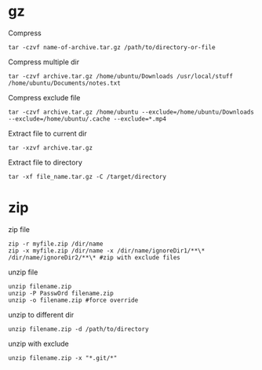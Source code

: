 # gz
Compress
```
tar -czvf name-of-archive.tar.gz /path/to/directory-or-file
```
Compress multiple dir
```
tar -czvf archive.tar.gz /home/ubuntu/Downloads /usr/local/stuff /home/ubuntu/Documents/notes.txt
```
Compress exclude file
```
tar -czvf archive.tar.gz /home/ubuntu --exclude=/home/ubuntu/Downloads --exclude=/home/ubuntu/.cache --exclude=*.mp4
```
Extract file to current dir
```
tar -xzvf archive.tar.gz
```
Extract file to directory
```
tar -xf file_name.tar.gz -C /target/directory
```
# zip
zip file
```
zip -r myfile.zip /dir/name
zip -x myfile.zip /dir/name -x /dir/name/ignoreDir1/**\* /dir/name/ignoreDir2/**\* #zip with exclude files
```
unzip file
```
unzip filename.zip
unzip -P PasswOrd filename.zip
unzip -o filename.zip #force override
```
unzip to different dir
```
unzip filename.zip -d /path/to/directory
```
unzip with exclude
```
unzip filename.zip -x "*.git/*"
```
